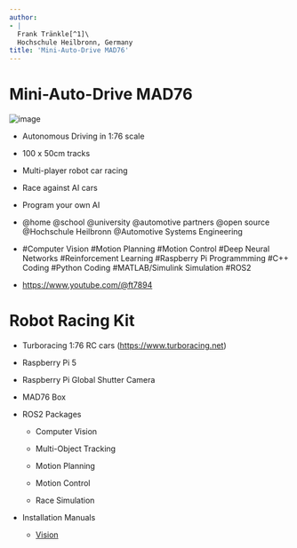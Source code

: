 ```yaml
---
author:
- |
  Frank Tränkle[^1]\
  Hochschule Heilbronn, Germany
title: 'Mini-Auto-Drive MAD76'
---
```


Mini-Auto-Drive MAD76
=====================

![image](turbocacing-foto.jpg)

-   Autonomous Driving in 1:76 scale

-   100 x 50cm tracks

-   Multi-player robot car racing

-   Race against AI cars

-   Program your own AI

-   \@home \@school \@university \@automotive partners \@open source
    \@Hochschule Heilbronn \@Automotive Systems Engineering

-   \#Computer Vision \#Motion Planning \#Motion Control \#Deep Neural
    Networks \#Reinforcement Learning \#Raspberry Pi Programmming \#C++
    Coding \#Python Coding \#MATLAB/Simulink Simulation \#ROS2

-   <https://www.youtube.com/@ft7894>

Robot Racing Kit
================

-   Turboracing 1:76 RC cars (<https://www.turboracing.net>)

-   Raspberry Pi 5

-   Raspberry Pi Global Shutter Camera

-   MAD76 Box

-   ROS2 Packages

    -   Computer Vision

    -   Multi-Object Tracking

    -   Motion Planning

    -   Motion Control

    -   Race Simulation

-   Installation Manuals

    -   [Vision](../vision/vision.md)

[^1]: frank.traenkle\@hs-heilbronn.de
